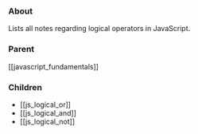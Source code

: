 ### About
Lists all notes regarding logical operators in JavaScript.

### Parent
[[javascript_fundamentals]]

### Children
- [[js_logical_or]]
- [[js_logical_and]]
- [[js_logical_not]]
